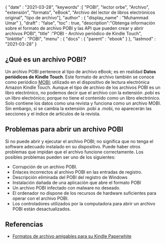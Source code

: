{
  "date" : "2021-03-28",
  "keywords" :[ "POBI", "lector orbe", "Archivo", "extensión", "formato", "eBook", "Archivo del lector de libros electrónicos original", "tipo de archivo"],
  "author" : {
    "display_name" : "Muhammad Umar"
},
  "draft" : "false",
  "toc" : true,
  "description":"Obtenga información sobre el formato de archivo POBI y las API que pueden crear y abrir archivos POBI",
  "title" :"POBI - Archivo periódico de Kindle Touch",
  "linktitle" : "POBI",
  "menu" : {
    "docs" : {
      "parent" : "ebook"
}
},
  "lastmod" : "2021-03-28"
}

## ¿Qué es un archivo POBI?

Un archivo POBI pertenece al tipo de archivo eBook; es en realidad **Datos periódicos de Kindle Touch**. Este formato de archivo también se conoce como periódico [MOBI](/es/ebook/mobi/); utilizado en el dispositivo de lectura electrónica Amazon Kindle Touch. Aunque el tipo de archivo de los archivos POBI es un libro electrónico, no podemos decir que el archivo con la extensión .pobi es un libro electrónico; porque no tiene el contenido como un libro electrónico. Solo contiene los datos como una revista y funciona como un archivo MOBI. Sin embargo, si se cambia la extensión .pobi a .mobi, no aparecerán las secciones y el índice de artículos de la revista.

## Problemas para abrir un archivo POBI ##

Si no puede abrir y ejecutar el archivo POBI; no significa que no tenga el software adecuado instalado en su dispositivo. Puede haber otros problemas que impidan que el archivo funcione correctamente. Los posibles problemas pueden ser uno de los siguientes:

- Corrupción de un archivo POBI.
- Enlaces incorrectos al archivo POBI en las entradas de registro.
- Descripción eliminada del POBI del registro de Windows
- Instalación dañada de una aplicación que abre el formato POBI
- Un archivo POBI infectado con malware no deseado.
- El ordenador no dispone de los recursos de hardware suficientes para operar con el archivo POBI.
- Los controladores utilizados por la computadora para abrir un archivo POBI están desactualizados.


## Referencias

* [Formatos de archivo amigables para su Kindle Paperwhite](https://www.dummies.com/consumer-electronics/tablets/kindle/friendly-file-formats-for-your-kindle-paperwhite/)



